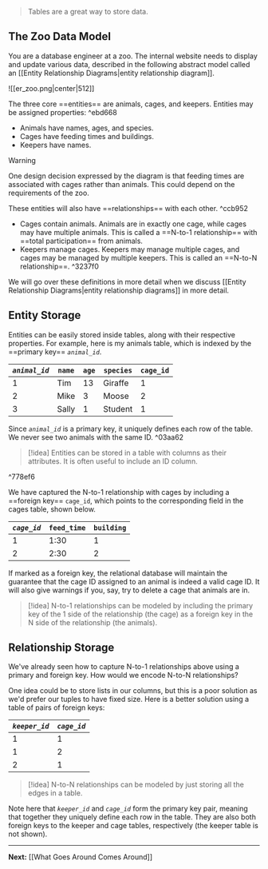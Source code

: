 > Tables are a great way to store data.

## The Zoo Data Model

You are a database engineer at a zoo. The internal website needs to display and update various data, described in the following abstract model called an [[Entity Relationship Diagrams|entity relationship diagram]]. 

![[er_zoo.png|center|512]]

The three core ==entities== are animals, cages, and keepers. Entities may be assigned properties: ^ebd668

* Animals have names, ages, and species.
* Cages have feeding times and buildings.
* Keepers have names.

> [!warning]
> One design decision expressed by the diagram is that feeding times are associated with cages rather than animals. This could depend on the requirements of the zoo.

These entities will also have ==relationships== with each other. ^ccb952

* Cages contain animals. Animals are in exactly one cage, while cages may have multiple animals. This is called a ==N-to-1 relationship== with ==total participation== from animals.
* Keepers manage cages. Keepers may manage multiple cages, and cages may be managed by multiple keepers. This is called an ==N-to-N relationship==. ^3237f0

We will go over these definitions in more detail when we discuss [[Entity Relationship Diagrams|entity relationship diagrams]] in more detail.

## Entity Storage

Entities can be easily stored inside tables, along with their respective properties. For example, here is my animals table, which is indexed by the ==primary key== *`animal_id`*.

| *`animal_id`* | `name` | `age` | `species` | `cage_id` |
| ------------- | ------ | ----- | --------- | --------- |
| 1             | Tim    | 13    | Giraffe   | 1         |
| 2             | Mike   | 3     | Moose     | 2         |
| 3             | Sally  | 1     | Student   | 1         |

Since *`animal_id`* is a primary key, it uniquely defines each row of the table. We never see two animals with the same ID. ^03aa62

> [!idea]
> Entities can be stored in a table with columns as their attributes. It is often useful to include an ID column.

^778ef6

We have captured the N-to-1 relationship with cages by including a ==foreign key== `cage_id`, which points to the corresponding field in the cages table, shown below.

| *`cage_id`* | `feed_time` | `building` |
| ----------- | ----------- | ---------- |
| 1           | 1:30        | 1          |
| 2           | 2:30        | 2          |

If marked as a foreign key, the relational database will maintain the guarantee that the cage ID assigned to an animal is indeed a valid cage ID. It will also give warnings if you, say, try to delete a cage that animals are in.

> [!idea]
> N-to-1 relationships can be modeled by including the primary key of the 1 side of the relationship (the cage) as a foreign key in the N side of the relationship (the animals).

## Relationship Storage

We've already seen how to capture N-to-1 relationships above using a primary and foreign key. How would we encode N-to-N relationships?

One idea could be to store lists in our columns, but this is a poor solution as we'd prefer our tuples to have fixed size. Here is a better solution using a table of pairs of foreign keys:

| *`keeper_id`* | *`cage_id`* |
| ------------- | ----------- |
| 1             | 1           |
| 1             | 2           |
| 2             | 1           |

> [!idea]
> N-to-N relationships can be modeled by just storing all the edges in a table.

Note here that *`keeper_id`* and *`cage_id`* form the primary key pair, meaning that together they uniquely define each row in the table. They are also both foreign keys to the keeper and cage tables, respectively (the keeper table is not shown).

---

**Next:** [[What Goes Around Comes Around]]